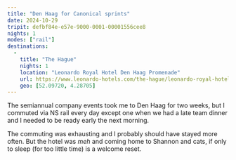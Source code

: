 ```yaml
---
title: "Den Haag for Canonical sprints"
date: 2024-10-29
tripit: defbf84e-e57e-9000-0001-00001556cee8
nights: 1
modes: ["rail"]
destinations:
  -
    title: "The Hague"
    nights: 1
    location: "Leonardo Royal Hotel Den Haag Promenade"
    url: https://www.leonardo-hotels.com/the-hague/leonardo-royal-hotel-den-haag-promenade
    geo: [52.09720, 4.28705]
---
```


The semiannual company events took me to Den Haag for two weeks, but I commuted via NS rail every day except one when we had a late team dinner and I needed to be ready early the next morning.

The commuting was exhausting and I probably should have stayed more often. But the hotel was _meh_ and coming home to Shannon and cats, if only to sleep (for too little time) is a welcome reset.
